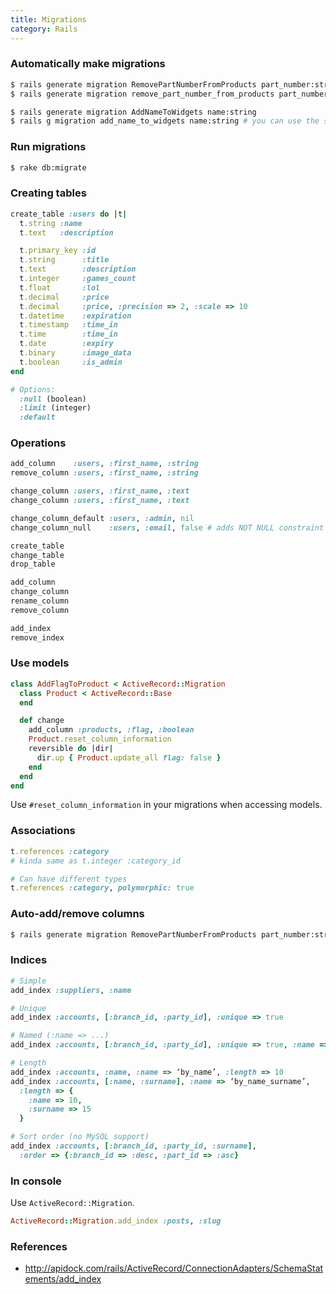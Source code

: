 ```yaml
---
title: Migrations
category: Rails
---
```


### Automatically make migrations

```sh
$ rails generate migration RemovePartNumberFromProducts part_number:string
$ rails generate migration remove_part_number_from_products part_number # rails assumes string if not type given - and you can use snake_case
```

```sh
$ rails generate migration AddNameToWidgets name:string
$ rails g migration add_name_to_widgets name:string # you can use the short cut 'g' instead of generate - they both do the same thing
```

### Run migrations

```sh
$ rake db:migrate
```

### Creating tables

```rb
create_table :users do |t|
  t.string :name
  t.text   :description
```

```rb
  t.primary_key :id
  t.string      :title
  t.text        :description
  t.integer     :games_count
  t.float       :lol
  t.decimal     :price
  t.decimal     :price, :precision => 2, :scale => 10
  t.datetime    :expiration
  t.timestamp   :time_in
  t.time        :time_in
  t.date        :expiry
  t.binary      :image_data
  t.boolean     :is_admin
end
```

```rb
# Options:
  :null (boolean)
  :limit (integer)
  :default
```

### Operations

```rb
add_column    :users, :first_name, :string
remove_column :users, :first_name, :string
```

```rb
change_column :users, :first_name, :text
change_column :users, :first_name, :text
```

```rb
change_column_default :users, :admin, nil
change_column_null    :users, :email, false # adds NOT NULL constraint
```

```rb
create_table
change_table
drop_table
```

```rb
add_column
change_column
rename_column
remove_column
```

```rb
add_index
remove_index
```

### Use models

```rb
class AddFlagToProduct < ActiveRecord::Migration
  class Product < ActiveRecord::Base
  end
```

```rb
  def change
    add_column :products, :flag, :boolean
    Product.reset_column_information
    reversible do |dir|
      dir.up { Product.update_all flag: false }
    end
  end
end
```

Use `#reset_column_information` in your migrations when accessing models.

### Associations

```rb
t.references :category
# kinda same as t.integer :category_id
```

```rb
# Can have different types
t.references :category, polymorphic: true
```

### Auto-add/remove columns

```sh
$ rails generate migration RemovePartNumberFromProducts part_number:string
```

### Indices

```rb
# Simple
add_index :suppliers, :name
```

```rb
# Unique
add_index :accounts, [:branch_id, :party_id], :unique => true
```

```rb
# Named (:name => ...)
add_index :accounts, [:branch_id, :party_id], :unique => true, :name => "by_branch_party"
```

```rb
# Length
add_index :accounts, :name, :name => ‘by_name’, :length => 10
add_index :accounts, [:name, :surname], :name => ‘by_name_surname’,
  :length => {
    :name => 10,
    :surname => 15
  }
```

```rb
# Sort order (no MySQL support)
add_index :accounts, [:branch_id, :party_id, :surname],
  :order => {:branch_id => :desc, :part_id => :asc}
```

### In console

Use `ActiveRecord::Migration`.

```rb
ActiveRecord::Migration.add_index :posts, :slug
```

### References

- http://apidock.com/rails/ActiveRecord/ConnectionAdapters/SchemaStatements/add_index
